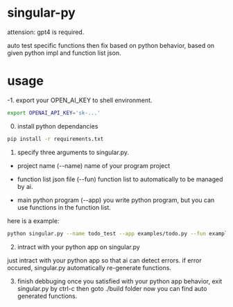 # singular-py

attension: gpt4 is required.

auto test specific functions then fix based on python behavior, based on given python impl and function list json.

# usage
-1. export your OPEN_AI_KEY to shell environment.

``` bash
export OPENAI_API_KEY='sk-...'
```

0. install python dependancies

``` bash
pip install -r requirements.txt
```

1. specify three arguments to singular.py.

- project name (--name)
  name of your program project

- function list json file (--fun)
  function list to automatically to be managed by ai.

- main python program (--app)
  you write python program, but you can use functions in the function list.
 
here is a example:
``` bash
python singular.py --name todo_test --app examples/todo.py --fun examples/todo.json
```

2. intract with your python app on singular.py 

just intract with your python app so that ai can detect errors.
if error occured, singular.py automatically re-generate functions.

3. finish debbuging
once you satisfied with your python app behavior, exit singular.py by ctrl-c then goto ./build folder now you can find auto generated functions. 
